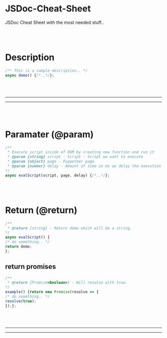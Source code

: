 # JSDoc-Cheat-Sheet
JSDoc Cheat Sheet with the most needed stuff..

<br><br>

# Description
```javascript
/** This is a sample description.. */
async demo() {/*..*/};
```


<br><br>
 _____________________________________________________
 _____________________________________________________
<br><br>


# Paramater (@param)
```javascript
/**
 * Execute script inside of DOM by creating new function and run it
 * @param {string} script - Script - Script we want to execute
 * @param {object} page - Puppeteer page
 * @param {number} delay - Amount of time in ms we delay the execution
*/
async evalScript(script, page, delay) {/*..*/};
```

<br><br>


# Return (@return)
```javascript
/**
 * @return {string} - Return demo which will be a string.
*/
async evalScript() {
/* do something.. */
return demo;
};
```

## return promises
```javascript
/**
 * @return {Promise<boolean>} - Will resolve with true.
*/
example() {return new Promise(resolve => {
/* do something.. */
resolve(true);
});};
```


<br><br>
 _____________________________________________________
 _____________________________________________________
<br><br>
